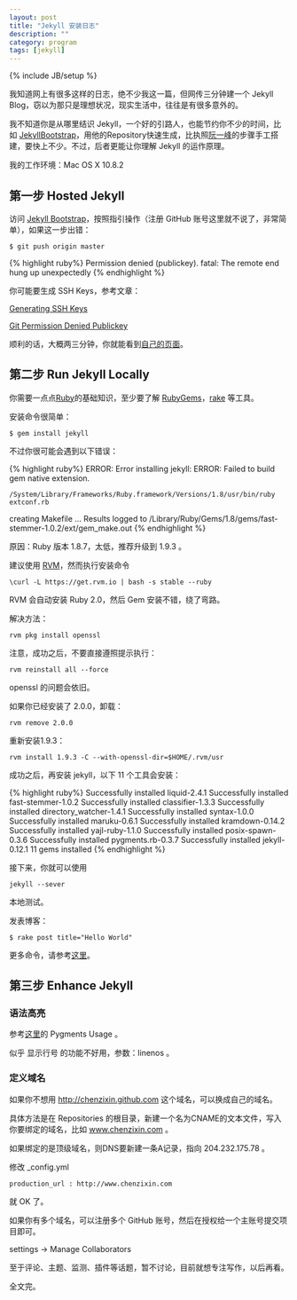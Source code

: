 ```yaml
---
layout: post
title: "Jekyll 安装日志"
description: ""
category: program
tags: [jekyll]
---
```

{% include JB/setup %}

我知道网上有很多这样的日志，绝不少我这一篇，但网传三分钟建一个 Jekyll Blog，窃以为那只是理想状况，现实生活中，往往是有很多意外的。

我不知道你是从哪里结识 Jekyll，一个好的引路人，也能节约你不少的时间，比如 [JekyllBootstrap](http://jekyllbootstrap.com/)，用他的Repository快速生成，比执照[阮一峰](http://www.ruanyifeng.com/blog/2012/08/blogging_with_jekyll.html)的步骤手工搭建，要快上不少。不过，后者更能让你理解 Jekyll 的运作原理。

我的工作环境：Mac OS X 10.8.2

## 第一步 Hosted Jekyll


访问 [Jekyll Bootstrap](http://jekyllbootstrap.com/)，按照指引操作（注册 GitHub 账号这里就不说了，非常简单），如果这一步出错：

```
$ git push origin master
```
{% highlight ruby%}
Permission denied (publickey).
fatal: The remote end hung up unexpectedly
{% endhighlight %}

你可能要生成 SSH Keys，参考文章：

[Generating SSH Keys](https://help.github.com/articles/generating-ssh-keys)

[Git Permission Denied Publickey](http://www.celticwolf.com/blog/2011/02/08/git-permission-denied-publickey/)

顺利的话，大概两三分钟，你就能看到[自己的页面](http://USERNAME.github.com)。

## 第二步 Run Jekyll Locally

你需要一点点[Ruby](http://www.ruby-lang.org/en/)的基础知识，至少要了解 [RubyGems](http://rubygems.org/)，[rake](http://rubygems.org/gems/rake) 等工具。

安装命令很简单：

```
$ gem install jekyll
```

不过你很可能会遇到以下错误：

{% highlight ruby%}
ERROR:  Error installing jekyll:
	ERROR: Failed to build gem native extension.

    /System/Library/Frameworks/Ruby.framework/Versions/1.8/usr/bin/ruby extconf.rb
creating Makefile
...
Results logged to /Library/Ruby/Gems/1.8/gems/fast-stemmer-1.0.2/ext/gem_make.out
{% endhighlight %}

原因：Ruby 版本 1.8.7，太低，推荐升级到 1.9.3 。

建议使用 [RVM](https://rvm.io/)，然而执行安装命令

```
\curl -L https://get.rvm.io | bash -s stable --ruby
```

RVM 会自动安装 Ruby 2.0，然后 Gem 安装不错，绕了弯路。

解决方法：

```
rvm pkg install openssl
```

注意，成功之后，不要直接遵照提示执行：

```
rvm reinstall all --force
```

openssl 的问题会依旧。

如果你已经安装了 2.0.0，卸载：

```
rvm remove 2.0.0
```

重新安装1.9.3：

```
rvm install 1.9.3 -C --with-openssl-dir=$HOME/.rvm/usr
```

成功之后，再安装 jekyll，以下 11 个工具会安装：

{% highlight ruby%}
Successfully installed liquid-2.4.1
Successfully installed fast-stemmer-1.0.2
Successfully installed classifier-1.3.3
Successfully installed directory_watcher-1.4.1
Successfully installed syntax-1.0.0
Successfully installed maruku-0.6.1
Successfully installed kramdown-0.14.2
Successfully installed yajl-ruby-1.1.0
Successfully installed posix-spawn-0.3.6
Successfully installed pygments.rb-0.3.7
Successfully installed jekyll-0.12.1
11 gems installed
{% endhighlight %}

接下来，你就可以使用

```
jekyll --sever
```

本地测试。

发表博客：

```
$ rake post title="Hello World"
```

更多命令，请参考[这里](http://jekyllbootstrap.com/usage/jekyll-quick-start.html)。

## 第三步 Enhance Jekyll


### 语法高亮

参考[这里](https://github.com/mojombo/jekyll/wiki/Install)的 Pygments Usage 。

似乎 显示行号 的功能不好用，参数：linenos 。

### 定义域名

如果你不想用 http://chenzixin.github.com 这个域名，可以换成自己的域名。

具体方法是在 Repositories 的根目录，新建一个名为CNAME的文本文件，写入你要绑定的域名，比如 www.chenzixin.com 。

如果绑定的是顶级域名，则DNS要新建一条A记录，指向 204.232.175.78 。

修改 _config.yml

```
production_url : http://www.chenzixin.com
```

就 OK 了。

如果你有多个域名，可以注册多个 GitHub 账号，然后在授权给一个主账号提交项目即可。

settings -> Manage Collaborators

至于评论、主题、监测、插件等话题，暂不讨论，目前就想专注写作，以后再看。

全文完。






